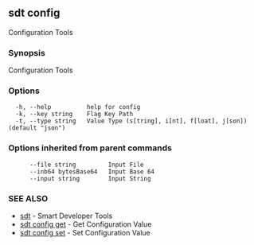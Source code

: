 ## sdt config

Configuration Tools

### Synopsis

Configuration Tools

### Options

```
  -h, --help          help for config
  -k, --key string    Flag Key Path
  -t, --type string   Value Type (s[tring], i[nt], f[loat], j[son]) (default "json")
```

### Options inherited from parent commands

```
      --file string         Input File
      --inb64 bytesBase64   Input Base 64
      --input string        Input String
```

### SEE ALSO

* [sdt](sdt.md)	 - Smart Developer Tools
* [sdt config get](sdt_config_get.md)	 - Get Configuration Value
* [sdt config set](sdt_config_set.md)	 - Set Configuration Value

